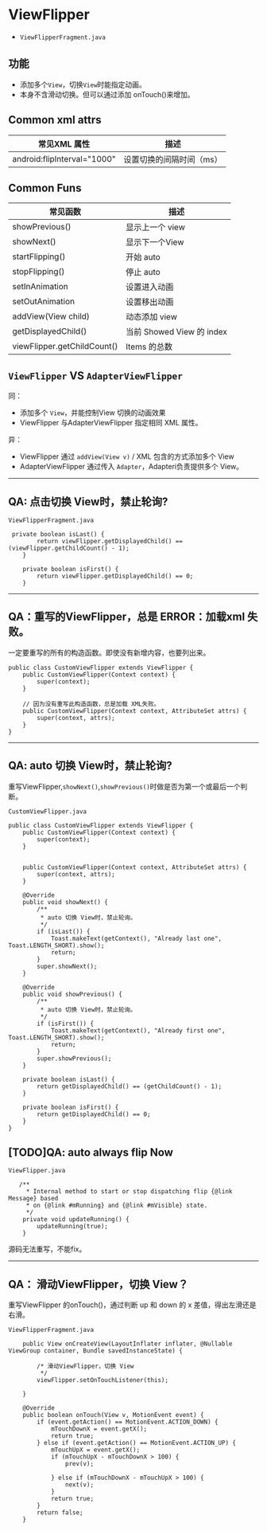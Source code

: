 # ViewFlipper
- `ViewFlipperFragment.java`
 

## 功能
- 添加多个`View`，切换`View`时能指定动画。   
- 本身不含滑动切换。但可以通过添加 onTouch()来增加。

## Common xml attrs

常见XML 属性|描述
---|---
android:flipInterval="1000"|设置切换的间隔时间（ms）

## Common Funs

常见函数|描述
---|---
showPrevious()|显示上一个 view
showNext()|显示下一个View
startFlipping()|开始 auto
stopFlipping()|停止 auto
setInAnimation|设置进入动画
setOutAnimation|设置移出动画
addView(View child)|动态添加 view
getDisplayedChild()|当前 Showed View 的 index
viewFlipper.getChildCount()|Items 的总数


## `ViewFlipper` VS `AdapterViewFlipper`
同：  
- 添加多个 `View`，并能控制View 切换的动画效果
- ViewFlipper 与AdapterViewFlipper 指定相同 XML 属性。

异：  
- ViewFlipper 通过 `addView(View v)` / XML 包含的方式添加多个 View
- AdapterViewFlipper 通过传入 `Adapter`，Adapteri负责提供多个 View。


---

## QA: 点击切换 View时，禁止轮询?
`ViewFlipperFragment.java`

```
 private boolean isLast() {
        return viewFlipper.getDisplayedChild() == (viewFlipper.getChildCount() - 1);
    }

    private boolean isFirst() {
        return viewFlipper.getDisplayedChild() == 0;
    }
```
---

## QA：重写的ViewFlipper，总是 ERROR：加载xml 失败。
一定要重写的所有的构造函数。即使没有新增内容，也要列出来。

```
public class CustomViewFlipper extends ViewFlipper {
    public CustomViewFlipper(Context context) {
        super(context);
    }

    // 因为没有重写此构造函数，总是加载 XML失败。
    public CustomViewFlipper(Context context, AttributeSet attrs) {
        super(context, attrs);
    }
}
```

---

## QA: auto 切换 View时，禁止轮询?
重写ViewFlipper,`showNext()`,`showPrevious()`时做是否为第一个或最后一个判断。

`CustomViewFlipper.java`
```
public class CustomViewFlipper extends ViewFlipper {
    public CustomViewFlipper(Context context) {
        super(context);
    }


    public CustomViewFlipper(Context context, AttributeSet attrs) {
        super(context, attrs);
    }

    @Override
    public void showNext() {
        /**
         * auto 切换 View时，禁止轮询。
         */
        if (isLast()) {
            Toast.makeText(getContext(), "Already last one", Toast.LENGTH_SHORT).show();
            return;
        }
        super.showNext();
    }

    @Override
    public void showPrevious() {
        /**
         * auto 切换 View时，禁止轮询。
         */
        if (isFirst()) {
            Toast.makeText(getContext(), "Already first one", Toast.LENGTH_SHORT).show();
            return;
        }
        super.showPrevious();
    }

    private boolean isLast() {
        return getDisplayedChild() == (getChildCount() - 1);
    }

    private boolean isFirst() {
        return getDisplayedChild() == 0;
    }
}
```

## [TODO]QA: auto always flip Now  

`ViewFlipper.java`
```
   /**
     * Internal method to start or stop dispatching flip {@link Message} based
     * on {@link #mRunning} and {@link #mVisible} state.
     */
    private void updateRunning() {
        updateRunning(true);
    }
```
源码无法重写，不能fix。

---

## QA： 滑动ViewFlipper，切换 View？ 

重写ViewFlipper 的onTouch()，通过判断 up 和 down 的 x 差值，得出左滑还是右滑。

`ViewFlipperFragment.java`
```
    public View onCreateView(LayoutInflater inflater, @Nullable ViewGroup container, Bundle savedInstanceState) {

        /* 滑动ViewFlipper，切换 View
         */
        viewFlipper.setOnTouchListener(this);

    }
    
    @Override
    public boolean onTouch(View v, MotionEvent event) {
        if (event.getAction() == MotionEvent.ACTION_DOWN) {
            mTouchDownX = event.getX();
            return true;
        } else if (event.getAction() == MotionEvent.ACTION_UP) {
            mTouchUpX = event.getX();
            if (mTouchUpX - mTouchDownX > 100) {
                prev(v);

            } else if (mTouchDownX - mTouchUpX > 100) {
                next(v);
            }
            return true;
        }
        return false;
    }
```